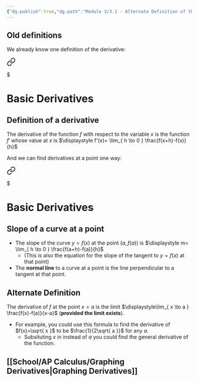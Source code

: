 ```yaml
---
{"dg-publish":true,"dg-path":"Module 3/3.1 - Alternate Definition of the Derivative.md","permalink":"/module-3/3-1-alternate-definition-of-the-derivative/","created":"","updated":""}
---
```


## Old definitions
We already know one definition of the derivative:  

<div class="transclusion internal-embed is-loaded"><a class="markdown-embed-link" href="/basic-derivatives/#definition-of-a-derivative" aria-label="Open link"><svg xmlns="http://www.w3.org/2000/svg" width="24" height="24" viewBox="0 0 24 24" fill="none" stroke="currentColor" stroke-width="2" stroke-linecap="round" stroke-linejoin="round" class="svg-icon lucide-link"><path d="M10 13a5 5 0 0 0 7.54.54l3-3a5 5 0 0 0-7.07-7.07l-1.72 1.71"></path><path d="M14 11a5 5 0 0 0-7.54-.54l-3 3a5 5 0 0 0 7.07 7.07l1.71-1.71"></path></svg></a><div class="markdown-embed">

$<div class="markdown-embed-title">

# Basic Derivatives

</div>


## Definition of a derivative
The derivative of the function $f$ with respect to the variable $x$ is the function $f'$ whose value at $x$ is $\displaystyle f'(x)= \lim_{ h \to 0 } \frac{f(x+h)-f(x)}{h}$ 

</div></div>
  
And we can find derivatives at a point one way:  

<div class="transclusion internal-embed is-loaded"><a class="markdown-embed-link" href="/basic-derivatives/#slope-of-a-curve-at-a-point" aria-label="Open link"><svg xmlns="http://www.w3.org/2000/svg" width="24" height="24" viewBox="0 0 24 24" fill="none" stroke="currentColor" stroke-width="2" stroke-linecap="round" stroke-linejoin="round" class="svg-icon lucide-link"><path d="M10 13a5 5 0 0 0 7.54.54l3-3a5 5 0 0 0-7.07-7.07l-1.72 1.71"></path><path d="M14 11a5 5 0 0 0-7.54-.54l-3 3a5 5 0 0 0 7.07 7.07l1.71-1.71"></path></svg></a><div class="markdown-embed">

$<div class="markdown-embed-title">

# Basic Derivatives

</div>


## Slope of a curve at a point
- The slope of the curve $y=f(x)$ at the point $(a, f(a))$ is $\displaystyle m= \lim_{ h \to 0 } \frac{f(a+h)-f(a)}{h}$  
	- (This is also the equation for the slope of the tangent to $y=f(x)$ at that point)
- The **normal line** to a curve at a point is the line perpendicular to a tangent at that point.

</div></div>

## Alternate Definition
The derivative of $f$ at the point $x=a$ is the limit $\displaystyle\lim_{ x \to a } \frac{f(x)-f(a)}{x-a}$ (**provided the limit exists**).
- For example, you could use this formula to find the derivative of $f(x)=\sqrt{ x }$ to be $\frac{1}{2\sqrt{ a }}$ for any $a$. 
	- Subsituting $x$ in instead of $a$ you could find the general derivative of the function.
## [[School/AP Calculus/Graphing Derivatives\|Graphing Derivatives]]